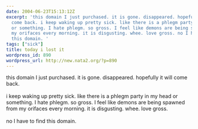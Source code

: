 ```yaml
---
date: 2004-06-23T15:13:12Z
excerpt: 'this domain I just purchased. it is gone. disappeared. hopefully it will
  come back. i keep waking up pretty sick. like there is a phlegm party in my head
  or something. I hate phlegm. so gross. I feel like demons are being spawned from
  my orifaces every morning. it is disgusting. whee. love gross. no I have to find
  this domain. '
tags: ["sick"]
title: today i lost it
wordpress_id: 890
wordpress_url: http://new.nata2.org/?p=890
---
```


this domain I just purchased. it is gone. disappeared. hopefully it will come back. <br/><br/>i keep waking up pretty sick. like there is a phlegm party in my head or something. I hate phlegm. so gross. I feel like demons are being spawned from my orifaces every morning. it is disgusting. whee. love gross. <br/><br/>no I have to find this domain. 

